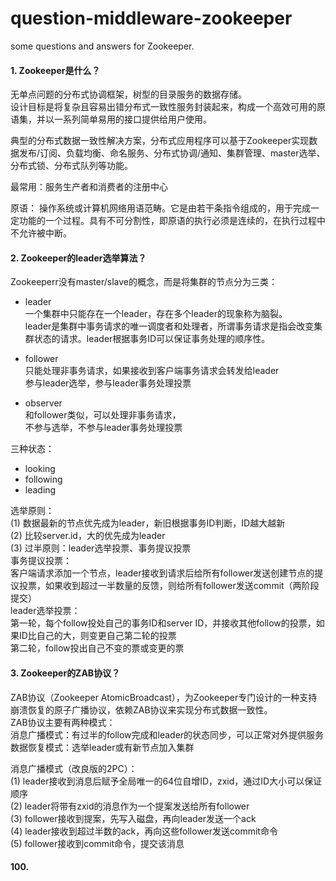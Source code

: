 # question-middleware-zookeeper
some questions and answers for Zookeeper.

#### 1. Zookeeper是什么？
无单点问题的分布式协调框架，树型的目录服务的数据存储。<br>
设计目标是将复杂且容易出错分布式一致性服务封装起来，构成一个高效可用的原语集，并以一系列简单易用的接口提供给用户使用。<br>

典型的分布式数据一致性解决方案，分布式应用程序可以基于Zookeeper实现数据发布/订阅、负载均衡、命名服务、分布式协调/通知、集群管理、master选举、分布式锁、分布式队列等功能。<br>

最常用：服务生产者和消费者的注册中心<br>

原语： 操作系统或计算机网络用语范畴。它是由若干条指令组成的，用于完成一定功能的一个过程。具有不可分割性，即原语的执行必须是连续的，在执行过程中不允许被中断。

#### 2. Zookeeper的leader选举算法？
Zookeeperr没有master/slave的概念，而是将集群的节点分为三类：<br>
- leader<br>
一个集群中只能存在一个leader，存在多个leader的现象称为脑裂。<br>
leader是集群中事务请求的唯一调度者和处理者，所谓事务请求是指会改变集群状态的请求。leader根据事务ID可以保证事务处理的顺序性。<br>

- follower<br>
只能处理非事务请求，如果接收到客户端事务请求会转发给leader<br>
参与leader选举，参与leader事务处理投票<br>

- observer<br>
和follower类似，可以处理非事务请求，<br>
不参与选举，不参与leader事务处理投票<br>

三种状态：<br>
- looking<br>
- following<br>
- leading<br>

选举原则：<br>
(1) 数据最新的节点优先成为leader，新旧根据事务ID判断，ID越大越新<br>
(2) 比较server.id，大的优先成为leader<br>
(3) 过半原则：leader选举投票、事务提议投票<br>
事务提议投票：<br>
客户端请求添加一个节点，leader接收到请求后给所有follower发送创建节点的提议投票，如果收到超过一半数量的反馈，则给所有follower发送commit（两阶段提交）<br>
leader选举投票：<br>
第一轮，每个follow投处自己的事务ID和server ID，并接收其他follow的投票，如果ID比自己的大，则变更自己第二轮的投票<br>
第二轮，follow投出自己不变的票或变更的票

#### 3. Zookeeper的ZAB协议？
ZAB协议（Zookeeper AtomicBroadcast），为Zookeeper专门设计的一种支持崩溃恢复的原子广播协议，依赖ZAB协议来实现分布式数据一致性。<br>
ZAB协议主要有两种模式：<br>
消息广播模式：有过半的follow完成和leader的状态同步，可以正常对外提供服务<br>
数据恢复模式：选举leader或有新节点加入集群<br>

消息广播模式（改良版的2PC）：<br>
(1) leader接收到消息后赋予全局唯一的64位自增ID，zxid，通过ID大小可以保证顺序<br>
(2) leader将带有zxid的消息作为一个提案发送给所有follower<br>
(3) follower接收到提案，先写入磁盘，再向leader发送一个ack<br>
(4) leader接收到超过半数的ack，再向这些follower发送commit命令<br>
(5) follower接收到commit命令，提交该消息<br>







#### 100.
